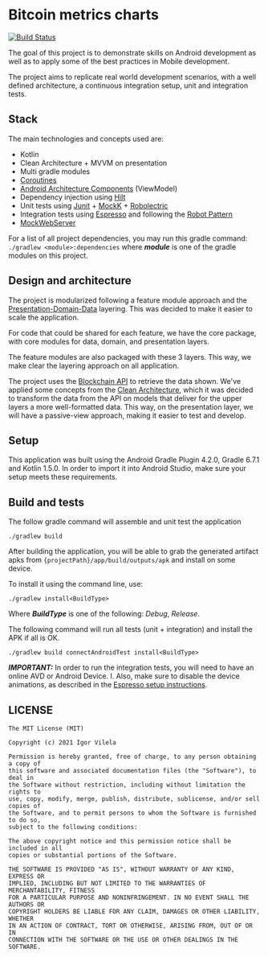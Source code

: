 # Bitcoin metrics charts
[![Build Status](https://app.bitrise.io/app/0ee68b53defe503b.svg?token=-yTimGU8866W2IHGnr0kWw)](https://app.bitrise.io/app/0ee68b53defe503b)

The goal of this project is to demonstrate skills on Android development as well as to apply some of the best practices in Mobile development.

The project aims to replicate real world development scenarios, with a well defined architecture, a continuous integration setup, unit and integration tests.

## Stack

The main technologies and concepts used are:

- Kotlin
- Clean Architecture + MVVM on presentation
- Multi gradle modules
- [Coroutines](https://github.com/Kotlin/kotlinx.coroutines)
- [Android Architecture Components](https://developer.android.com/topic/libraries/architecture) (ViewModel)
- Dependency injection using [Hilt](https://dagger.dev/hilt/)
- Unit tests using [Junit](https://junit.org/junit4/) + [MockK](https://mockk.io/) + [Robolectric](http://robolectric.org/)
- Integration tests using [Espresso]() and following the [Robot Pattern](https://jakewharton.com/testing-robots/)
- [MockWebServer](https://github.com/square/okhttp/tree/master/mockwebserver)

For a list of all project dependencies, you may run this gradle command: `./gradlew <module>:dependencies` where ***module*** is one of the gradle modules on this project.

## Design and architecture

The project is modularized following a feature module approach and the [Presentation-Domain-Data](https://martinfowler.com/bliki/PresentationDomainDataLayering.html) layering. This was decided to make it easier to scale the application.

For code that could be shared for each feature, we have the core package, with core modules for data, domain, and presentation layers.

The feature modules are also packaged with these 3 layers. This way, we make clear the layering approach on all application.

The project uses the [Blockchain API](https://www.blockchain.com/api/charts_api) to retrieve the data shown. We've applied some concepts from the [Clean Architecture](https://blog.cleancoder.com/uncle-bob/2012/08/13/the-clean-architecture.html), which it was decided to transform the data from the API on models that deliver for the upper layers a more well-formatted data. This way, on the presentation layer, we will have a passive-view approach, making it easier to test and develop.

## Setup

This application was built using the Android Gradle Plugin 4.2.0, Gradle 6.7.1 and Kotlin 1.5.0. In order to import it into Android Studio, make sure your setup meets these requirements.

## Build and tests

The follow gradle command will assemble and unit test the application

```
./gradlew build
```

After building the application, you will be able to grab the generated artifact apks from `{projectPath}/app/build/outputs/apk` and install on some device.

To install it using the command line, use:

```
./gradlew install<BuildType>
```

Where ***BuildType*** is one of the following: *Debug*, *Release*.

The following command will run all tests (unit + integration) and install the APK if all is OK.

```
./gradlew build connectAndroidTest install<BuildType>
```

***IMPORTANT:*** In order to run the integration tests, you will need to have an online AVD or Android Device. I. Also, make sure to disable the device animations, as described in the [Espresso setup instructions](https://developer.android.com/training/testing/espresso/setup#set-up-environment).


## LICENSE

```
The MIT License (MIT)

Copyright (c) 2021 Igor Vilela

Permission is hereby granted, free of charge, to any person obtaining a copy of
this software and associated documentation files (the "Software"), to deal in
the Software without restriction, including without limitation the rights to
use, copy, modify, merge, publish, distribute, sublicense, and/or sell copies of
the Software, and to permit persons to whom the Software is furnished to do so,
subject to the following conditions:

The above copyright notice and this permission notice shall be included in all
copies or substantial portions of the Software.

THE SOFTWARE IS PROVIDED "AS IS", WITHOUT WARRANTY OF ANY KIND, EXPRESS OR
IMPLIED, INCLUDING BUT NOT LIMITED TO THE WARRANTIES OF MERCHANTABILITY, FITNESS
FOR A PARTICULAR PURPOSE AND NONINFRINGEMENT. IN NO EVENT SHALL THE AUTHORS OR
COPYRIGHT HOLDERS BE LIABLE FOR ANY CLAIM, DAMAGES OR OTHER LIABILITY, WHETHER
IN AN ACTION OF CONTRACT, TORT OR OTHERWISE, ARISING FROM, OUT OF OR IN
CONNECTION WITH THE SOFTWARE OR THE USE OR OTHER DEALINGS IN THE SOFTWARE.
```

